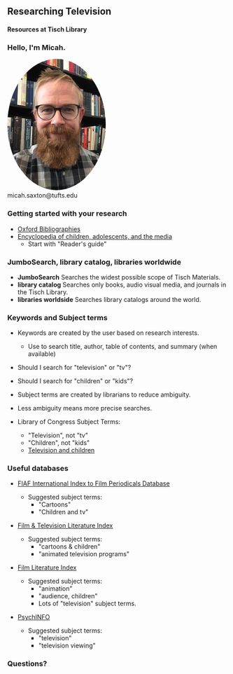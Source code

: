 ## Researching Television
#### Resources at Tisch Library


### Hello, I'm Micah.
<img src="./images/saxton_profile.jpg" height=300 style="border-radius: 50%">
<br>
micah.saxton@tufts.edu


### Getting started with your research
* [Oxford Bibliographies](http://www.library.tufts.edu/ezproxy/ezproxy.asp?LOCATION=OBO)
* [Encyclopedia of children, adolescents, and the media](https://sk-sagepub-com.ezproxy.library.tufts.edu/reference/childmedia)
    * Start with "Reader's guide"


### JumboSearch, library catalog, libraries worldwide

* **JumboSearch** Searches the widest possible scope of Tisch Materials.
* **library catalog** Searches only books, audio visual media, and journals in the Tisch Library.
* **libraries worldside** Searches library catalogs around the world.


### Keywords and Subject terms

* Keywords are created by the user based on research interests.
    * Use to search title, author, table of contents, and summary (when available)

* Should I search for "television" or "tv"?
* Should I search for "children" or "kids"?

* Subject terms are created by librarians to reduce ambiguity. 
* Less ambiguity means more precise searches.

* Library of Congress Subject Terms:
    * "Television", not "tv"
    * "Children", not "kids"
    * [Television and children](https://tufts-primo.hosted.exlibrisgroup.com/primo-explore/search?query=sub,exact,Television%20and%20children,AND&tab=tufts_alma&search_scope=TUFTS_ALMA&sortby=rank&vid=01TUN&lang=en_US&mode=advanced&offset=0)


### Useful databases

* [FIAF International Index to Film Periodicals Database](http://www.library.tufts.edu/ezproxy/ezproxy.asp?LOCATION=CHFIAFPlus)
    * Suggested subject terms:
        * "Cartoons"
        * "Children and tv"

* [Film & Television Literature Index](http://www.library.tufts.edu/ezproxy/ezproxy.asp?LOCATION=EBSCOFiTeLiIn)
    * Suggested subject terms:
        * "cartoons & children"
        * "animated television programs"

* [Film Literature Index](http://www.library.tufts.edu/ezproxy/ezproxy.asp?LOCATION=FLIFiLiIn)
    * Suggested subject terms:
        * "animation"
        * "audience, children"
        * Lots of "television" subject terms.

* [PsychINFO](http://www.library.tufts.edu/ezproxy/ezproxy.asp?LOCATION=PQPsycInfo)
    * Suggested subject terms:
        * "television"
        * "television viewing"


### Questions?